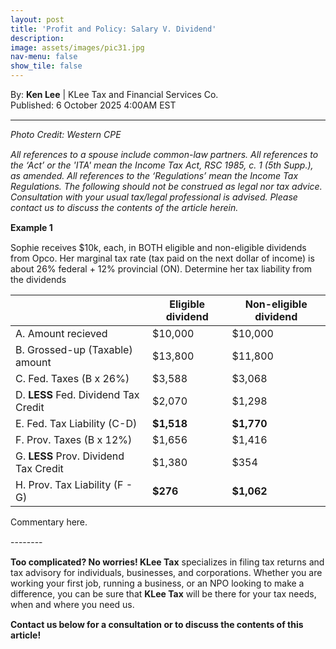 ```yaml
---
layout: post
title: 'Profit and Policy: Salary V. Dividend'
description: 
image: assets/images/pic31.jpg
nav-menu: false
show_tile: false
---
```


<style>
  p {
    margin-bottom: 15px; 
  }

  hr.major {
    margin: 10px 0; 
  }
</style>

<!-- Credits -->
<div class="row">
	<div class="12u">
		<p>By: <b>Ken Lee</b> | KLee Tax and Financial Services Co.<br> Published: 6 October 2025 4:00AM EST</p>
	</div>
</div>

<hr class="major"/>

<!-- Content -->
<section>
  <div class="row">
	  <div class="12u">
    <p><i>Photo Credit: Western CPE</i></p>
    <p><i>All references to a spouse include common-law partners. All references to the ‘Act’ or the 'ITA' mean the Income Tax Act, RSC 1985, c. 1 (5th Supp.), as amended. All references to the ‘Regulations’ mean the Income Tax Regulations. The following should not be construed as legal nor tax advice. Consultation with your usual tax/legal professional is advised. Please contact us to discuss the contents of the article herein.</i></p>
    <div class="box">
	    <p><b>Example 1</b></p>
      <p>Sophie receives $10k, each, in BOTH eligible and non-eligible dividends from Opco. Her marginal tax rate (tax paid on the next dollar of income) is about 26% federal + 12% provincial (ON). Determine her tax liability from the dividends</p>
        <div class="table-wrapper">
      <table>
        <thead>
          <tr>
            <th></th>
            <th>Eligible dividend</th>
            <th>Non-eligible dividend</th>
          </tr>
        </thead>
        <tbody>
          <tr>
            <td>A. Amount recieved</td>
            <td>$10,000</td>
            <td>$10,000</td>
          </tr>
          <tr>
            <td>B. Grossed-up (Taxable) amount</td>
            <td>$13,800</td>
            <td>$11,800</td>
          </tr>
          <tr>
            <td>C. Fed. Taxes (B x 26%)</td>
            <td>$3,588</td>
            <td>$3,068</td>
          </tr>
          <tr>
            <td>D. <b>LESS</b> Fed. Dividend Tax Credit</td>
            <td>$2,070</td>
            <td>$1,298</td>
          </tr>
          <tr>
            <td>E. Fed. Tax Liability (C-D)</td>
            <td><b>$1,518</b></td>
            <td><b>$1,770</b></td>
          </tr>
          <tr>
            <td>F. Prov. Taxes (B x 12%)</td>
            <td>$1,656</td>
            <td>$1,416</td>
          </tr>
          <tr>
            <td>G. <b>LESS</b> Prov. Dividend Tax Credit</td>
            <td>$1,380</td>
            <td>$354</td>
          </tr>
          <tr>
            <td>H. Prov. Tax Liability (F - G)</td>
            <td><b>$276</b></td>
            <td><b>$1,062</b></td>
          </tr>
        </tbody>
      </table>
      </div> 
      <p>Commentary here.</p>
    </div>
    <p>--------</p>
    <p><b>Too complicated? No worries! KLee Tax</b> specializes in filing tax returns and tax advisory for individuals, businesses, and corporations. Whether you are working your first job, running a business, or an NPO looking to make a difference, you can be sure that <b>KLee Tax</b> will be there for your tax needs, when and where you need us.</p>
    <p><b>Contact us below for a consultation or to discuss the contents of this article!</b></p>